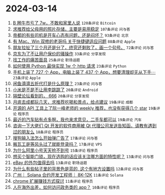 # 2024-03-14

1. [B 圈牛市亏了 7w，不敢和家里人说](https://www.v2ex.com/t/1023489) `120条评论` `Bitcoin`
1. [求推荐给父母用的照片存储，主要是易用稳定](https://www.v2ex.com/t/1023462) `107条评论` `问与答`
1. [帝都的有些司机是开车心态有问题，还是闷坏？](https://www.v2ex.com/t/1023485) `93条评论` `北京`
1. [有 Mac、Win 双修的老哥吗 关于快捷键适应问题](https://www.v2ex.com/t/1023495) `88条评论` `Apple`
1. [朋友拉扯了三个月还是分了，终究还剩败了，画一个句号。](https://www.v2ex.com/t/1023466) `72条评论` `问与答`
1. [京东为了不让用户保价的骚操作](https://www.v2ex.com/t/1023544) `33条评论` `分享发现`
1. [找工作的痛苦面具](https://www.v2ex.com/t/1023523) `25条评论` `职场话题`
1. [如何使用 Python 最快实现 1w 个 http 请求](https://www.v2ex.com/t/1023545) `23条评论` `Python`
1. [手机上装了 727 个 App，电脑上装了 437 个 App，想要清理却无从下手⋯](https://www.v2ex.com/t/1023467) `23条评论` `Apple`
1. [闲鱼滴滴五折代打是什么原理？](https://www.v2ex.com/t/1023456) `23条评论` `问与答`
1. [小米是不是不让用李跳跳了](https://www.v2ex.com/t/1023514) `20条评论` `Android`
1. [隔壁论坛看到的， 666](https://www.v2ex.com/t/1023461) `20条评论` `分享发现`
1. [月底去成都玩几天，求推荐吃喝和景点，给点建议](https://www.v2ex.com/t/1023601) `19条评论` `成都`
1. [开源的 API 工具上了阮一峰老师的 weekly 推荐，也没有获得几个 star](https://www.v2ex.com/t/1023482) `19条评论` `程序员`
1. [最近的汽车贴有点多啊，我也来求意见，二手车都可以](https://www.v2ex.com/t/1023460) `19条评论` `汽车`
1. [咨询一下大佬们 Qt 开发的软件商用被 Qt 代理公司发送告知函，请教有遇到过的朋友么](https://www.v2ex.com/t/1023458) `18条评论` `程序员`
1. [搜狗输入法怎么开始弹广告了](https://www.v2ex.com/t/1023564) `17条评论` `问与答`
1. [搬瓦工是等风头过了就能登录吗？](https://www.v2ex.com/t/1023477) `17条评论` `VPS`
1. [为什么阿里小号天天抢不到号](https://www.v2ex.com/t/1023555) `15条评论` `程序员`
1. [想买个智能门锁，现在选购的话应该关注哪方面的特性呢？](https://www.v2ex.com/t/1023538) `13条评论` `问与答`
1. [eBay 的外包值得去吗](https://www.v2ex.com/t/1023511) `13条评论` `职场话题`
1. [为什么有些帖子里的背景色是蓝的, 这个有地方设置吗](https://www.v2ex.com/t/1023452) `12条评论` `问与答`
1. [广州｜ Solana 合约开发工程师｜ 8K-12K](https://www.v2ex.com/t/1023505) `11条评论` `Solana`
1. [chrome 扩展赚钱方式探讨](https://www.v2ex.com/t/1023502) `11条评论` `程序员`
1. [人在海外出差，如何访问政务类的 app？](https://www.v2ex.com/t/1023596) `10条评论` `程序员`

